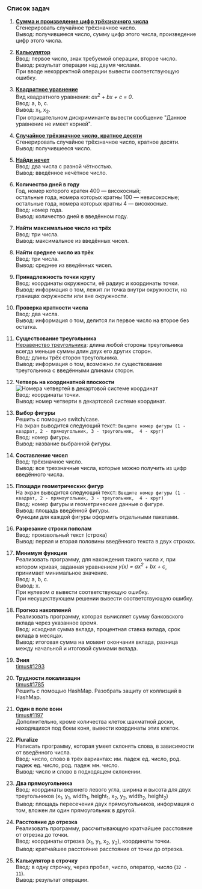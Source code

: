 ### Список задач

1. **[Сумма и произведение цифр трёхзначного числа](1.%20Сумма%20цифр%20трёхзначного%20числа/main.go)**    
Сгенерировать случайное трёхзначное число.    
Вывод: получившееся число, сумму цифр этого числа, произведение цифр этого числа.

1. **[Калькулятор](2.%20Калькулятор/main.go)**    
Ввод: первое число, знак требуемой операции, второе число.    
Вывод: результат операции над двумя числами.    
При вводе некорректной операции вывести соответствующую ошибку.

1. **[Квадратное уравнение](3.%20Квадратное%20уравнение/main.go)**    
Вид квадратного уравнения: *ax<sup>2</sup> + bx + c = 0*.    
Ввод: a, b, c.    
Вывод: x<sub>1</sub>, x<sub>2</sub>.    
При отрицательном дискриминанте вывести сообщение "Данное уравнение не имеет корней".

1. **[Случайное трёхзначное число, кратное десяти](4.%20Случайное%20трехзначное%20число/main.go)**    
Сгенерировать случайное трёхзначное число, кратное десяти.    
Вывод: получившееся число.

1. **[Найди нечет](5.%20Найди%20нечет/main.go)**    
Ввод: два числа с разной чётностью.    
Вывод: введённое нечётное число.

1. **Количество дней в году**    
Год, номер которого кратен 400 — високосный;    
остальные года, номера которых кратны 100 — невисокосные;    
остальные года, номера которых кратны 4 — високосные.    
Ввод: номер года.    
Вывод: количество дней в введённом году.

1. **Найти максимальное число из трёх**    
Ввод: три числа.    
Вывод: максимальное из введённых чисел.

1. **Найти среднее число из трёх**    
Ввод: три числа.    
Вывод: среднее из введённых чисел.

1. **Принадлежность точки кругу**    
Ввод: координаты окружности, её радиус и координаты точки.    
Вывод: информация о том, лежит ли точка внутри окружности, на границах окружности или вне окружности.

1. **Проверка кратности числа**    
Ввод: два числа.    
Вывод: информация о том, делится ли первое число на второе без остатка.

1. **Существование треугольника**    
[Неравенство треугольника](https://ru.wikipedia.org/wiki/%D0%9D%D0%B5%D1%80%D0%B0%D0%B2%D0%B5%D0%BD%D1%81%D1%82%D0%B2%D0%BE_%D1%82%D1%80%D0%B5%D1%83%D0%B3%D0%BE%D0%BB%D1%8C%D0%BD%D0%B8%D0%BA%D0%B0):
длина любой стороны треугольника всегда меньше суммы длин двух его других сторон.    
Ввод: длины трёх сторон треугольника.    
Вывод: информация о том, возможно ли существование треугольника с введёнными длинами сторон.

1. **Четверь на координатной плоскости**    
![Номера четвертей в декартовой системе координат](http://www.mathematics-repetition.com/wp-content/uploads/2012/10/140.jpg)    
Ввод: координаты точки.    
Вывод: номер четверти в декартовой системе координат.

1. **Выбор фигуры**    
Решить с помощью switch/case.    
На экран выводится следующий текст: `Введите номер фигуры (1 - квадрат, 2 - прямоугольник, 3 - треугольник,  4 - круг)`    
Ввод: номер фигуры.    
Вывод: название выбранной фигуры.

1. **Составление чисел**    
Ввод: трёхзначное число.    
Вывод: все трехзначные числа, которые можно получить из цифр введённого числа.

1. **Площади геометрических фигур**    
На экран выводится следующий текст: `Введите номер фигуры (1 - квадрат, 2 - прямоугольник, 3 - треугольник,  4 - круг)`    
Ввод: номер фигуры и геометрические данные о фигуре.    
Вывод: площадь введённой фигуры.    
Функции для каждой фигуры оформить отдельными пакетами.

1. **Разрезание строки пополам**    
Ввод: произвольный текст (строка)    
Вывод: первая и вторая половины введённого текста в двух строках.

1. **Минимум функции**    
Реализовать программу, для нахождения такого числа *x*, при котором кривая,
заданная уравнением *y(x) = ax<sup>2</sup> + bx + c*,
принимает минимальное значение.    
Ввод: a, b, c.    
Вывод: x.    
При нулевом *a* вывести соответствующую ошибку.    
При несуществующем решении вывести соответствующую ошибку.

1. **Прогноз накоплений**    
Реализовать программу, которая вычисляет сумму банковского вклада через указанное время.    
Ввод: исходная сумма вклада, процентная ставка вклада, срок вклада в месяцах.    
Вывод: итоговая сумма на момент окончания вклада, разница между начальной и итоговой суммами вклада.

1. **Эния**    
[timus#1293](http://acm.timus.ru/problem.aspx?num=1293)

1. **Трудности локализации**    
[timus#1785](http://acm.timus.ru/problem.aspx?num=1785)    
Решить с помощью HashMap. Разобрать защиту от коллизций в HashMap.    
1. **Один в поле воин**    
[timus#1197](http://acm.timus.ru/problem.aspx?num=1197)    
Дополнительно, кроме количества клеток шахматной доски, находящихся под боем коня, вывести координаты этих клеток.

1. **Pluralize**    
Написать программу, которая умеет склонять слова, в зависимости от введённого числа.    
Ввод: число, слово в трёх вариантах: им. падеж ед. число, род. падеж ед. число, род. падеж мн. число.    
Вывод: число и слово в подходящем склонении.

1. **Два прямоугольника**    
Ввод: координаты верхнего левого угла, ширина и высота для двух треугольников
(x<sub>1</sub>, y<sub>1</sub>, width<sub>1</sub>, height<sub>1</sub>,
x<sub>2</sub>, y<sub>2</sub>, width<sub>2</sub>, height<sub>2</sub>)    
Вывод: площадь пересечения двух прямоугольников, информация о том, вложен ли один прямоугольник в другой.

1. **Расстояние до отрезка**    
Реализовать программу, рассчитывающую кратчайшее расстояние от отрезка до точки.    
Ввод: координаты отрезка (x<sub>1</sub>, y<sub>1</sub>, x<sub>2</sub>, y<sub>2</sub>), координаты точки.    
Вывод: кратчайшее расстояние расстояние от точки до отрезка.

1. **Калькулятор в строчку**    
Ввод: в одну строчку, через пробел, число, оператор, число (`32 - 11`).    
Вывод: результат операции.
